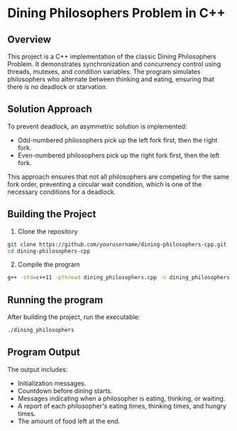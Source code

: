 # Dining Philosophers Problem in C++

## Overview

This project is a C++ implementation of the classic Dining Philosophers Problem. It demonstrates synchronization and concurrency control using threads, mutexes, and condition variables. The program simulates philosophers who alternate between thinking and eating, ensuring that there is no deadlock or starvation.

## Solution Approach

To prevent deadlock, an asymmetric solution is implemented:

- Odd-numbered philosophers pick up the left fork first, then the right fork.
- Even-numbered philosophers pick up the right fork first, then the left fork.

This approach ensures that not all philosophers are competing for the same fork order, preventing a circular wait condition, which is one of the necessary conditions for a deadlock.

## Building the Project

1. Clone the repository

```bash
git clone https://github.com/yourusername/dining-philosophers-cpp.git
cd dining-philosophers-cpp
```

2. Compile the program

```bash
g++ -std=c++11 -pthread dining_philosophers.cpp -o dining_philosophers
```

## Running the program

After building the project, run the executable:

```bash
./dining_philosophers
```

## Program Output

The output includes:

- Initialization messages.
- Countdown before dining starts.
- Messages indicating when a philosopher is eating, thinking, or waiting.
- A report of each philosopher's eating times, thinking times, and hungry times.
- The amount of food left at the end.
